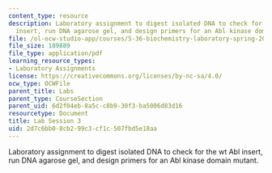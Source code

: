 ```yaml
---
content_type: resource
description: Laboratory assignment to digest isolated DNA to check for the wt Abl
  insert, run DNA agarose gel, and design primers for an Abl kinase domain mutant.
file: /ol-ocw-studio-app/courses/5-36-biochemistry-laboratory-spring-2009/2d7c6bb08cb299c3cf1c507fbd5e18aa_ses3.pdf
file_size: 189889
file_type: application/pdf
learning_resource_types:
- Laboratory Assignments
license: https://creativecommons.org/licenses/by-nc-sa/4.0/
ocw_type: OCWFile
parent_title: Labs
parent_type: CourseSection
parent_uid: 6d2f04eb-8a5c-c8b9-30f3-ba5006d83d16
resourcetype: Document
title: Lab Session 3
uid: 2d7c6bb0-8cb2-99c3-cf1c-507fbd5e18aa
---
```

Laboratory assignment to digest isolated DNA to check for the wt Abl insert, run DNA agarose gel, and design primers for an Abl kinase domain mutant.